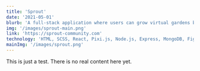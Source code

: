 ```yaml
---
title: 'Sprout'
date: '2021-05-01'
blurb: 'A full-stack application where users can grow virtual gardens by sending and receiving positive messages.'
img: '/images/sprout-main.png'
link: 'https://sprout-community.com'
technology: 'HTML, SCSS, React, Pixi.js, Node.js, Express, MongoDB, Figma, Adobe Illustrator, Adobe After Effects'
mainImg: '/images/sprout.png'
---
```


This is just a test. There is no real content here yet.